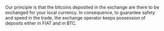Our principle is that the bitcoins deposited in the exchange are there to be exchanged for your local currency. In consequence, to guarantee safety and speed in the trade, the exchange operator keeps possession of deposits either in FIAT and in BTC.
